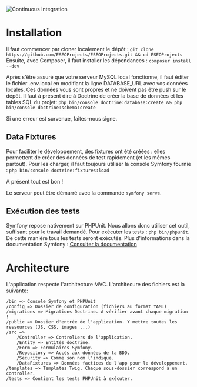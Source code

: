 ![Continuous Integration](https://github.com/ESEO-Projects/ESEOProjects/workflows/PHP%20Integration/badge.svg?branch=master)

# Installation

Il faut commencer par cloner localement le dépôt : `git clone https://github.com/ESEOProjects/ESEOProjects.git && cd ESEOProjects`
Ensuite, avec Composer, il faut installer les dépendances : `composer install --dev`

Après s'être assuré que votre serveur MySQL local fonctionne, il faut éditer le fichier .env.local en modifiant la ligne DATABASE_URL avec vos données locales.
Ces données vous sont propres et ne doivent pas être push sur le dépôt.
Il faut à présent dire à Doctrine de créer la base de données et les tables SQL du projet:
`php bin/console doctrine:database:create && php bin/console doctrine:schema:create`

Si une erreur est survenue, faites-nous signe.

## Data Fixtures
Pour faciliter le développement, des fixtures ont été créées : elles permettent de créer des données de test rapidement (et les mêmes partout).
Pour les charger, il faut toujours utiliser la console Symfony fournie : `php bin/console doctrine:fixtures:load`

A présent tout est bon !

Le serveur peut être démarré avec la commande `symfony serve`.

## Exécution des tests
Symfony repose nativement sur PHPUnit. Nous allons donc utiliser cet outil, suffisant pour le travail demandé.
Pour exécuter les tests : `php bin/phpunit`. De cette manière tous les tests seront exécutés.
Plus d'informations dans la documentation Symfony : [Consulter la documentation](https://symfony.com/doc/current/testing.html)

# Architecture

L'application respecte l'architecture MVC. L'architecure des fichiers est la suivante:
```
/bin => Console Symfony et PHPUnit
/config => Dossier de configuration (fichiers au format YAML)
/migrations => Migrations Doctrine. A vérifier avant chaque migration !
/public => Dossier d'entrée de l'application. Y mettre toutes les ressources (JS, CSS, images ...)
/src =>
    /Controller => ControlLers de l'application.
    /Entity => Entités doctrine.
    /Form => Formulaires Symfony.
    /Repository => Accès aux données de la BDD.
    /Security => Comme son nom l'indique.
    /DataFixtures => Données factices de l'app pour le développement.
/templates => Templates Twig. Chaque sous-dossier correspond à un controller.
/tests => Contient les tests PHPUnit à exécuter.
```
